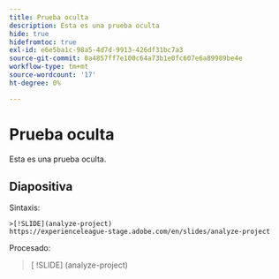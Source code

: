 ```yaml
---
title: Prueba oculta
description: Esta es una prueba oculta
hide: true
hidefromtoc: true
exl-id: e6e5ba1c-98a5-4d7d-9913-426df31bc7a3
source-git-commit: 0a4857ff7e100c64a73b1e0fc607e6a89989be4e
workflow-type: tm+mt
source-wordcount: '17'
ht-degree: 0%

---
```


# Prueba oculta

Esta es una prueba oculta.

## Diapositiva

Sintaxis:

```
>[!SLIDE](analyze-project)
https://experienceleague-stage.adobe.com/en/slides/analyze-project
```

Procesado:

>[ !SLIDE] (analyze-project)
